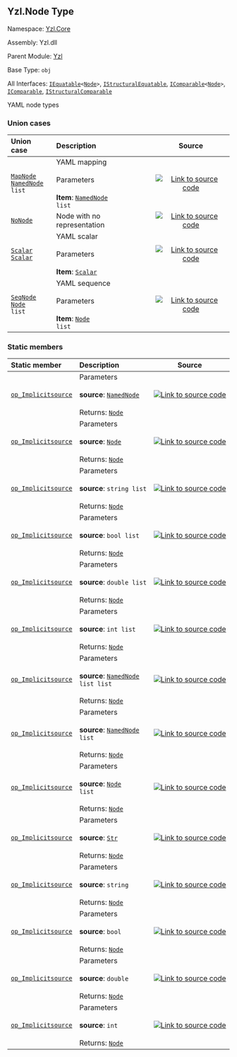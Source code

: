 ## Yzl.Node Type

Namespace: [Yzl.Core](http://localhost:8089/reference/yzl-core)

Assembly: Yzl.dll

Parent Module: [Yzl](http://localhost:8089/reference/yzl-core-yzl)

Base Type: <code>obj</code>

All Interfaces: <code><span><a href="https://docs.microsoft.com/dotnet/api/system.iequatable-1">IEquatable</a>&lt;<a href="http://localhost:8089/reference/yzl-core-yzl-node">Node</a>&gt;</span></code>, <code><a href="https://docs.microsoft.com/dotnet/api/system.collections.istructuralequatable">IStructuralEquatable</a></code>, <code><span><a href="https://docs.microsoft.com/dotnet/api/system.icomparable-1">IComparable</a>&lt;<a href="http://localhost:8089/reference/yzl-core-yzl-node">Node</a>&gt;</span></code>, <code><a href="https://docs.microsoft.com/dotnet/api/system.icomparable">IComparable</a></code>, <code><a href="https://docs.microsoft.com/dotnet/api/system.collections.istructuralcomparable">IStructuralComparable</a></code>

YAML node types

### Union cases

Union case | Description | Source
:--- | :--- | :---:
[<code><span>MapNode&#32;<span><a href="http://localhost:8089/reference/yzl-core-yzl-namednode">NamedNode</a>&#32;list</span></span></code>](#MapNode) | YAML mapping<br /><br />Parameters<br /><br />**Item**: <code><span><a href="http://localhost:8089/reference/yzl-core-yzl-namednode">NamedNode</a>&#32;list</span></code><br /> | [![Link to source code](http://localhost:8089/content/img/github.png)](https://github.com/queil/yzl/tree/master/src/Yzl/Yzl.fs#L46-46)
[<code><span>NoNode</span></code>](#NoNode) | Node with no representation<br /> | [![Link to source code](http://localhost:8089/content/img/github.png)](https://github.com/queil/yzl/tree/master/src/Yzl/Yzl.fs#L52-52)
[<code><span>Scalar&#32;<a href="http://localhost:8089/reference/yzl-core-yzl-scalar">Scalar</a></span></code>](#Scalar) | YAML scalar<br /><br />Parameters<br /><br />**Item**: <code><a href="http://localhost:8089/reference/yzl-core-yzl-scalar">Scalar</a></code><br /> | [![Link to source code](http://localhost:8089/content/img/github.png)](https://github.com/queil/yzl/tree/master/src/Yzl/Yzl.fs#L50-50)
[<code><span>SeqNode&#32;<span><a href="http://localhost:8089/reference/yzl-core-yzl-node">Node</a>&#32;list</span></span></code>](#SeqNode) | YAML sequence<br /><br />Parameters<br /><br />**Item**: <code><span><a href="http://localhost:8089/reference/yzl-core-yzl-node">Node</a>&#32;list</span></code><br /> | [![Link to source code](http://localhost:8089/content/img/github.png)](https://github.com/queil/yzl/tree/master/src/Yzl/Yzl.fs#L48-48)


### Static members

Static member | Description | Source
:--- | :--- | :---:
[<code><span>op_Implicit<span>source</span></span></code>](#op_Implicit) | Parameters<br /><br />**source**: <code><a href="http://localhost:8089/reference/yzl-core-yzl-namednode">NamedNode</a></code><br /><br />Returns: <code><a href="http://localhost:8089/reference/yzl-core-yzl-node">Node</a></code><br /> | [![Link to source code](http://localhost:8089/content/img/github.png)](https://github.com/queil/yzl/tree/master/src/Yzl/Yzl.fs#L66-66)
[<code><span>op_Implicit<span>source</span></span></code>](#op_Implicit) | Parameters<br /><br />**source**: <code><a href="http://localhost:8089/reference/yzl-core-yzl-node">Node</a></code><br /><br />Returns: <code><a href="http://localhost:8089/reference/yzl-core-yzl-node">Node</a></code><br /> | [![Link to source code](http://localhost:8089/content/img/github.png)](https://github.com/queil/yzl/tree/master/src/Yzl/Yzl.fs#L65-65)
[<code><span>op_Implicit<span>source</span></span></code>](#op_Implicit) | Parameters<br /><br />**source**: <code><span>string&#32;list</span></code><br /><br />Returns: <code><a href="http://localhost:8089/reference/yzl-core-yzl-node">Node</a></code><br /> | [![Link to source code](http://localhost:8089/content/img/github.png)](https://github.com/queil/yzl/tree/master/src/Yzl/Yzl.fs#L64-64)
[<code><span>op_Implicit<span>source</span></span></code>](#op_Implicit) | Parameters<br /><br />**source**: <code><span>bool&#32;list</span></code><br /><br />Returns: <code><a href="http://localhost:8089/reference/yzl-core-yzl-node">Node</a></code><br /> | [![Link to source code](http://localhost:8089/content/img/github.png)](https://github.com/queil/yzl/tree/master/src/Yzl/Yzl.fs#L63-63)
[<code><span>op_Implicit<span>source</span></span></code>](#op_Implicit) | Parameters<br /><br />**source**: <code><span>double&#32;list</span></code><br /><br />Returns: <code><a href="http://localhost:8089/reference/yzl-core-yzl-node">Node</a></code><br /> | [![Link to source code](http://localhost:8089/content/img/github.png)](https://github.com/queil/yzl/tree/master/src/Yzl/Yzl.fs#L62-62)
[<code><span>op_Implicit<span>source</span></span></code>](#op_Implicit) | Parameters<br /><br />**source**: <code><span>int&#32;list</span></code><br /><br />Returns: <code><a href="http://localhost:8089/reference/yzl-core-yzl-node">Node</a></code><br /> | [![Link to source code](http://localhost:8089/content/img/github.png)](https://github.com/queil/yzl/tree/master/src/Yzl/Yzl.fs#L61-61)
[<code><span>op_Implicit<span>source</span></span></code>](#op_Implicit) | Parameters<br /><br />**source**: <code><span><span><a href="http://localhost:8089/reference/yzl-core-yzl-namednode">NamedNode</a>&#32;list</span>&#32;list</span></code><br /><br />Returns: <code><a href="http://localhost:8089/reference/yzl-core-yzl-node">Node</a></code><br /> | [![Link to source code](http://localhost:8089/content/img/github.png)](https://github.com/queil/yzl/tree/master/src/Yzl/Yzl.fs#L60-60)
[<code><span>op_Implicit<span>source</span></span></code>](#op_Implicit) | Parameters<br /><br />**source**: <code><span><a href="http://localhost:8089/reference/yzl-core-yzl-namednode">NamedNode</a>&#32;list</span></code><br /><br />Returns: <code><a href="http://localhost:8089/reference/yzl-core-yzl-node">Node</a></code><br /> | [![Link to source code](http://localhost:8089/content/img/github.png)](https://github.com/queil/yzl/tree/master/src/Yzl/Yzl.fs#L59-59)
[<code><span>op_Implicit<span>source</span></span></code>](#op_Implicit) | Parameters<br /><br />**source**: <code><span><a href="http://localhost:8089/reference/yzl-core-yzl-node">Node</a>&#32;list</span></code><br /><br />Returns: <code><a href="http://localhost:8089/reference/yzl-core-yzl-node">Node</a></code><br /> | [![Link to source code](http://localhost:8089/content/img/github.png)](https://github.com/queil/yzl/tree/master/src/Yzl/Yzl.fs#L58-58)
[<code><span>op_Implicit<span>source</span></span></code>](#op_Implicit) | Parameters<br /><br />**source**: <code><a href="http://localhost:8089/reference/yzl-core-yzl-str">Str</a></code><br /><br />Returns: <code><a href="http://localhost:8089/reference/yzl-core-yzl-node">Node</a></code><br /> | [![Link to source code](http://localhost:8089/content/img/github.png)](https://github.com/queil/yzl/tree/master/src/Yzl/Yzl.fs#L57-57)
[<code><span>op_Implicit<span>source</span></span></code>](#op_Implicit) | Parameters<br /><br />**source**: <code>string</code><br /><br />Returns: <code><a href="http://localhost:8089/reference/yzl-core-yzl-node">Node</a></code><br /> | [![Link to source code](http://localhost:8089/content/img/github.png)](https://github.com/queil/yzl/tree/master/src/Yzl/Yzl.fs#L56-56)
[<code><span>op_Implicit<span>source</span></span></code>](#op_Implicit) | Parameters<br /><br />**source**: <code>bool</code><br /><br />Returns: <code><a href="http://localhost:8089/reference/yzl-core-yzl-node">Node</a></code><br /> | [![Link to source code](http://localhost:8089/content/img/github.png)](https://github.com/queil/yzl/tree/master/src/Yzl/Yzl.fs#L55-55)
[<code><span>op_Implicit<span>source</span></span></code>](#op_Implicit) | Parameters<br /><br />**source**: <code>double</code><br /><br />Returns: <code><a href="http://localhost:8089/reference/yzl-core-yzl-node">Node</a></code><br /> | [![Link to source code](http://localhost:8089/content/img/github.png)](https://github.com/queil/yzl/tree/master/src/Yzl/Yzl.fs#L54-54)
[<code><span>op_Implicit<span>source</span></span></code>](#op_Implicit) | Parameters<br /><br />**source**: <code>int</code><br /><br />Returns: <code><a href="http://localhost:8089/reference/yzl-core-yzl-node">Node</a></code><br /> | [![Link to source code](http://localhost:8089/content/img/github.png)](https://github.com/queil/yzl/tree/master/src/Yzl/Yzl.fs#L53-53)



